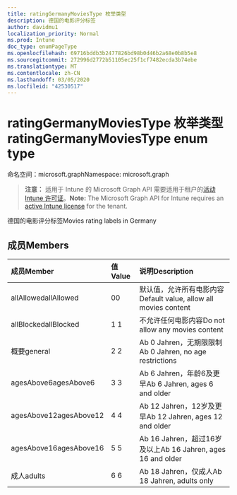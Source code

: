 ```yaml
---
title: ratingGermanyMoviesType 枚举类型
description: 德国的电影评分标签
author: davidmu1
localization_priority: Normal
ms.prod: Intune
doc_type: enumPageType
ms.openlocfilehash: 69716bddb3b2477826bd98b0d46b2a68e0b8b5e8
ms.sourcegitcommit: 272996d2772b51105ec25f1cf7482ecda3b74ebe
ms.translationtype: MT
ms.contentlocale: zh-CN
ms.lasthandoff: 03/05/2020
ms.locfileid: "42530517"
---
```

# <a name="ratinggermanymoviestype-enum-type"></a><span data-ttu-id="0afe5-103">ratingGermanyMoviesType 枚举类型</span><span class="sxs-lookup"><span data-stu-id="0afe5-103">ratingGermanyMoviesType enum type</span></span>

<span data-ttu-id="0afe5-104">命名空间：microsoft.graph</span><span class="sxs-lookup"><span data-stu-id="0afe5-104">Namespace: microsoft.graph</span></span>

> <span data-ttu-id="0afe5-105">**注意：** 适用于 Intune 的 Microsoft Graph API 需要适用于租户的[活动 Intune 许可证](https://go.microsoft.com/fwlink/?linkid=839381)。</span><span class="sxs-lookup"><span data-stu-id="0afe5-105">**Note:** The Microsoft Graph API for Intune requires an [active Intune license](https://go.microsoft.com/fwlink/?linkid=839381) for the tenant.</span></span>

<span data-ttu-id="0afe5-106">德国的电影评分标签</span><span class="sxs-lookup"><span data-stu-id="0afe5-106">Movies rating labels in Germany</span></span>

## <a name="members"></a><span data-ttu-id="0afe5-107">成员</span><span class="sxs-lookup"><span data-stu-id="0afe5-107">Members</span></span>
|<span data-ttu-id="0afe5-108">成员</span><span class="sxs-lookup"><span data-stu-id="0afe5-108">Member</span></span>|<span data-ttu-id="0afe5-109">值</span><span class="sxs-lookup"><span data-stu-id="0afe5-109">Value</span></span>|<span data-ttu-id="0afe5-110">说明</span><span class="sxs-lookup"><span data-stu-id="0afe5-110">Description</span></span>|
|:---|:---|:---|
|<span data-ttu-id="0afe5-111">allAllowed</span><span class="sxs-lookup"><span data-stu-id="0afe5-111">allAllowed</span></span>|<span data-ttu-id="0afe5-112">0</span><span class="sxs-lookup"><span data-stu-id="0afe5-112">0</span></span>|<span data-ttu-id="0afe5-113">默认值，允许所有电影内容</span><span class="sxs-lookup"><span data-stu-id="0afe5-113">Default value, allow all movies content</span></span>|
|<span data-ttu-id="0afe5-114">allBlocked</span><span class="sxs-lookup"><span data-stu-id="0afe5-114">allBlocked</span></span>|<span data-ttu-id="0afe5-115">1 </span><span class="sxs-lookup"><span data-stu-id="0afe5-115">1</span></span>|<span data-ttu-id="0afe5-116">不允许任何电影内容</span><span class="sxs-lookup"><span data-stu-id="0afe5-116">Do not allow any movies content</span></span>|
|<span data-ttu-id="0afe5-117">概要</span><span class="sxs-lookup"><span data-stu-id="0afe5-117">general</span></span>|<span data-ttu-id="0afe5-118">2 </span><span class="sxs-lookup"><span data-stu-id="0afe5-118">2</span></span>|<span data-ttu-id="0afe5-119">Ab 0 Jahren，无期限限制</span><span class="sxs-lookup"><span data-stu-id="0afe5-119">Ab 0 Jahren, no age restrictions</span></span>|
|<span data-ttu-id="0afe5-120">agesAbove6</span><span class="sxs-lookup"><span data-stu-id="0afe5-120">agesAbove6</span></span>|<span data-ttu-id="0afe5-121">3 </span><span class="sxs-lookup"><span data-stu-id="0afe5-121">3</span></span>|<span data-ttu-id="0afe5-122">Ab 6 Jahren，年龄6及更早</span><span class="sxs-lookup"><span data-stu-id="0afe5-122">Ab 6 Jahren, ages 6 and older</span></span>|
|<span data-ttu-id="0afe5-123">agesAbove12</span><span class="sxs-lookup"><span data-stu-id="0afe5-123">agesAbove12</span></span>|<span data-ttu-id="0afe5-124">4 </span><span class="sxs-lookup"><span data-stu-id="0afe5-124">4</span></span>|<span data-ttu-id="0afe5-125">Ab 12 Jahren，12岁及更早</span><span class="sxs-lookup"><span data-stu-id="0afe5-125">Ab 12 Jahren, ages 12 and older</span></span>|
|<span data-ttu-id="0afe5-126">agesAbove16</span><span class="sxs-lookup"><span data-stu-id="0afe5-126">agesAbove16</span></span>|<span data-ttu-id="0afe5-127">5 </span><span class="sxs-lookup"><span data-stu-id="0afe5-127">5</span></span>|<span data-ttu-id="0afe5-128">Ab 16 Jahren，超过16岁及以上</span><span class="sxs-lookup"><span data-stu-id="0afe5-128">Ab 16 Jahren, ages 16 and older</span></span>|
|<span data-ttu-id="0afe5-129">成人</span><span class="sxs-lookup"><span data-stu-id="0afe5-129">adults</span></span>|<span data-ttu-id="0afe5-130">6 </span><span class="sxs-lookup"><span data-stu-id="0afe5-130">6</span></span>|<span data-ttu-id="0afe5-131">Ab 18 Jahren，仅成人</span><span class="sxs-lookup"><span data-stu-id="0afe5-131">Ab 18 Jahren, adults only</span></span>|




